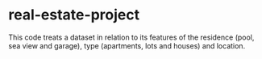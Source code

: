 # real-estate-project

This code treats a dataset in relation to its features of the residence (pool, sea view and garage), type (apartments, lots and houses) and location.
